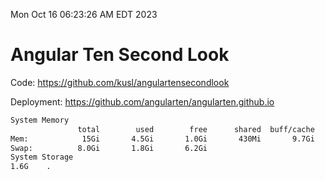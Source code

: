 Mon Oct 16 06:23:26 AM EDT 2023

# Angular Ten Second Look

Code: https://github.com/kusl/angulartensecondlook

Deployment: https://github.com/angularten/angularten.github.io

```bash
System Memory
               total        used        free      shared  buff/cache   available
Mem:            15Gi       4.5Gi       1.0Gi       430Mi       9.7Gi         9Gi
Swap:          8.0Gi       1.8Gi       6.2Gi
System Storage
1.6G	.
